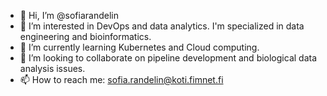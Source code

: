 - 👋 Hi, I’m @sofiarandelin
- 👀 I’m interested in DevOps and data analytics. I'm specialized in data engineering and bioinformatics. 
- 🌱 I’m currently learning Kubernetes and Cloud computing.
- 💞️ I’m looking to collaborate on pipeline development and biological data analysis issues.
- 📫 How to reach me: sofia.randelin@koti.fimnet.fi

<!---
sofiarandelin/sofiarandelin is a ✨ special ✨ repository because its `README.md` (this file) appears on your GitHub profile.
You can click the Preview link to take a look at your changes.
--->
